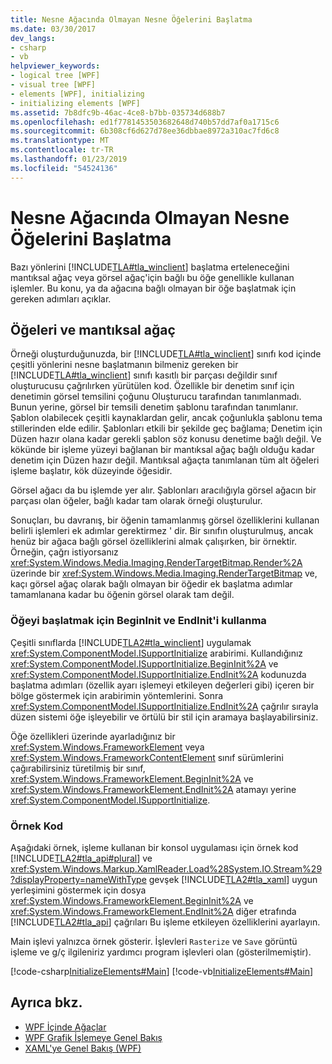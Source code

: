 ```yaml
---
title: Nesne Ağacında Olmayan Nesne Öğelerini Başlatma
ms.date: 03/30/2017
dev_langs:
- csharp
- vb
helpviewer_keywords:
- logical tree [WPF]
- visual tree [WPF]
- elements [WPF], initializing
- initializing elements [WPF]
ms.assetid: 7b8dfc9b-46ac-4ce8-b7bb-035734d688b7
ms.openlocfilehash: ed1f7781453503682648d740b57dd7af0a1715c6
ms.sourcegitcommit: 6b308cf6d627d78ee36dbbae8972a310ac7fd6c8
ms.translationtype: MT
ms.contentlocale: tr-TR
ms.lasthandoff: 01/23/2019
ms.locfileid: "54524136"
---
```

# <a name="initialization-for-object-elements-not-in-an-object-tree"></a>Nesne Ağacında Olmayan Nesne Öğelerini Başlatma
Bazı yönlerini [!INCLUDE[TLA#tla_winclient](../../../../includes/tlasharptla-winclient-md.md)] başlatma erteleneceğini mantıksal ağaç veya görsel ağaç'için bağlı bu öğe genellikle kullanan işlemler. Bu konu, ya da ağacına bağlı olmayan bir öğe başlatmak için gereken adımları açıklar.  
  
 
  
## <a name="elements-and-the-logical-tree"></a>Öğeleri ve mantıksal ağaç  
 Örneği oluşturduğunuzda, bir [!INCLUDE[TLA#tla_winclient](../../../../includes/tlasharptla-winclient-md.md)] sınıfı kod içinde çeşitli yönlerini nesne başlatmanın bilmeniz gereken bir [!INCLUDE[TLA#tla_winclient](../../../../includes/tlasharptla-winclient-md.md)] sınıfı kasıtlı bir parçası değildir sınıf oluşturucusu çağrılırken yürütülen kod. Özellikle bir denetim sınıf için denetimin görsel temsilini çoğunu Oluşturucu tarafından tanımlanmadı. Bunun yerine, görsel bir temsili denetim şablonu tarafından tanımlanır. Şablon olabilecek çeşitli kaynaklardan gelir, ancak çoğunlukla şablonu tema stillerinden elde edilir. Şablonları etkili bir şekilde geç bağlama; Denetim için Düzen hazır olana kadar gerekli şablon söz konusu denetime bağlı değil. Ve kökünde bir işleme yüzeyi bağlanan bir mantıksal ağaç bağlı olduğu kadar denetim için Düzen hazır değil. Mantıksal ağaçta tanımlanan tüm alt öğeleri işleme başlatır, kök düzeyinde öğesidir.  
  
 Görsel ağacı da bu işlemde yer alır. Şablonları aracılığıyla görsel ağacın bir parçası olan öğeler, bağlı kadar tam olarak örneği oluşturulur.  
  
 Sonuçları, bu davranış, bir öğenin tamamlanmış görsel özelliklerini kullanan belirli işlemleri ek adımlar gerektirmez ' dir. Bir sınıfın oluşturulmuş, ancak henüz bir ağaca bağlı görsel özelliklerini almak çalışırken, bir örnektir. Örneğin, çağrı istiyorsanız <xref:System.Windows.Media.Imaging.RenderTargetBitmap.Render%2A> üzerinde bir <xref:System.Windows.Media.Imaging.RenderTargetBitmap> ve, kaçı görsel ağaç olarak bağlı olmayan bir öğedir ek başlatma adımlar tamamlanana kadar bu öğenin görsel olarak tam değil.  
  
### <a name="using-begininit-and-endinit-to-initialize-the-element"></a>Öğeyi başlatmak için BeginInit ve EndInit'i kullanma  
 Çeşitli sınıflarda [!INCLUDE[TLA2#tla_winclient](../../../../includes/tla2sharptla-winclient-md.md)] uygulamak <xref:System.ComponentModel.ISupportInitialize> arabirimi. Kullandığınız <xref:System.ComponentModel.ISupportInitialize.BeginInit%2A> ve <xref:System.ComponentModel.ISupportInitialize.EndInit%2A> kodunuzda başlatma adımları (özellik ayarı işlemeyi etkileyen değerleri gibi) içeren bir bölge göstermek için arabirimin yöntemlerini. Sonra <xref:System.ComponentModel.ISupportInitialize.EndInit%2A> çağrılır sırayla düzen sistemi öğe işleyebilir ve örtülü bir stil için aramaya başlayabilirsiniz.  
  
 Öğe özellikleri üzerinde ayarladığınız bir <xref:System.Windows.FrameworkElement> veya <xref:System.Windows.FrameworkContentElement> sınıf sürümlerini çağırabilirsiniz türetilmiş bir sınıf, <xref:System.Windows.FrameworkElement.BeginInit%2A> ve <xref:System.Windows.FrameworkElement.EndInit%2A> atamayı yerine <xref:System.ComponentModel.ISupportInitialize>.  
  
### <a name="sample-code"></a>Örnek Kod  
 Aşağıdaki örnek, işleme kullanan bir konsol uygulaması için örnek kod [!INCLUDE[TLA2#tla_api#plural](../../../../includes/tla2sharptla-apisharpplural-md.md)] ve <xref:System.Windows.Markup.XamlReader.Load%28System.IO.Stream%29?displayProperty=nameWithType> gevşek [!INCLUDE[TLA2#tla_xaml](../../../../includes/tla2sharptla-xaml-md.md)] uygun yerleşimini göstermek için dosya <xref:System.Windows.FrameworkElement.BeginInit%2A> ve <xref:System.Windows.FrameworkElement.EndInit%2A> diğer etrafında [!INCLUDE[TLA2#tla_api](../../../../includes/tla2sharptla-api-md.md)] çağrıları Bu işleme etkileyen özelliklerini ayarlayın.  
  
 Main işlevi yalnızca örnek gösterir. İşlevleri `Rasterize` ve `Save` görüntü işleme ve g/ç ilgileniriz yardımcı program işlevleri olan (gösterilmemiştir).  
  
 [!code-csharp[InitializeElements#Main](../../../../samples/snippets/csharp/VS_Snippets_Wpf/InitializeElements/CSharp/initializeelements.cs#main)]
 [!code-vb[InitializeElements#Main](../../../../samples/snippets/visualbasic/VS_Snippets_Wpf/InitializeElements/VisualBasic/initializeelements.vb#main)]  
  
## <a name="see-also"></a>Ayrıca bkz.
- [WPF İçinde Ağaçlar](../../../../docs/framework/wpf/advanced/trees-in-wpf.md)
- [WPF Grafik İşlemeye Genel Bakış](../../../../docs/framework/wpf/graphics-multimedia/wpf-graphics-rendering-overview.md)
- [XAML'ye Genel Bakış (WPF)](../../../../docs/framework/wpf/advanced/xaml-overview-wpf.md)

